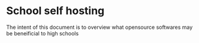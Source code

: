 # School self hosting 

The intent of this document is to overview what opensource softwares may be beneificial to high schools


